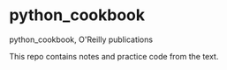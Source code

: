 # python_cookbook
python_cookbook, O'Reilly publications


This repo contains notes and practice code from the text. <br> 
